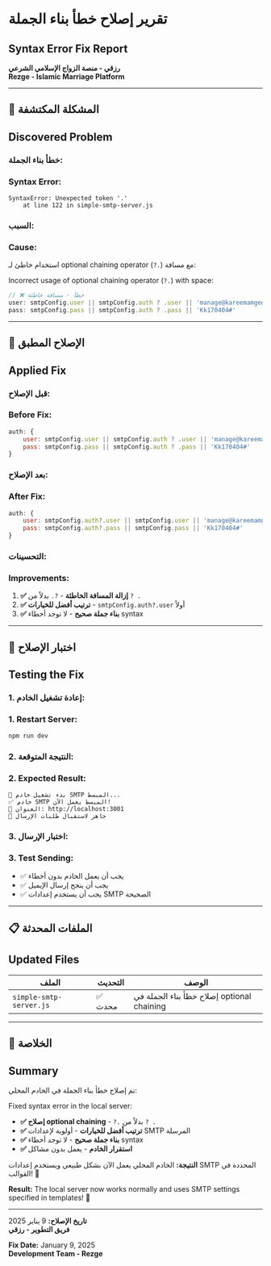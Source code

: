 # تقرير إصلاح خطأ بناء الجملة
## Syntax Error Fix Report

**رزقي - منصة الزواج الإسلامي الشرعي**  
**Rezge - Islamic Marriage Platform**

---

## 🚨 المشكلة المكتشفة
## Discovered Problem

### **خطأ بناء الجملة:**
### **Syntax Error:**

```
SyntaxError: Unexpected token '.'
    at line 122 in simple-smtp-server.js
```

### **السبب:**
### **Cause:**

استخدام خاطئ لـ optional chaining operator (`?.`) مع مسافة:

Incorrect usage of optional chaining operator (`?.`) with space:

```javascript
// ❌ خطأ - مسافة خاطئة
user: smtpConfig.user || smtpConfig.auth ? .user || 'manage@kareemamged.com',
pass: smtpConfig.pass || smtpConfig.auth ? .pass || 'Kk170404#'
```

---

## 🔧 الإصلاح المطبق
## Applied Fix

### **قبل الإصلاح:**
### **Before Fix:**

```javascript
auth: {
    user: smtpConfig.user || smtpConfig.auth ? .user || 'manage@kareemamged.com',
    pass: smtpConfig.pass || smtpConfig.auth ? .pass || 'Kk170404#'
}
```

### **بعد الإصلاح:**
### **After Fix:**

```javascript
auth: {
    user: smtpConfig.auth?.user || smtpConfig.user || 'manage@kareemamged.com',
    pass: smtpConfig.auth?.pass || smtpConfig.pass || 'Kk170404#'
}
```

### **التحسينات:**
### **Improvements:**

1. **✅ إزالة المسافة الخاطئة** - `?.` بدلاً من `? .`
2. **✅ ترتيب أفضل للخيارات** - `smtpConfig.auth?.user` أولاً
3. **✅ بناء جملة صحيح** - لا توجد أخطاء syntax

---

## 🧪 اختبار الإصلاح
## Testing the Fix

### **1. إعادة تشغيل الخادم:**
### **1. Restart Server:**

```bash
npm run dev
```

### **2. النتيجة المتوقعة:**
### **2. Expected Result:**

```
🚀 بدء تشغيل خادم SMTP المبسط...
✅ خادم SMTP المبسط يعمل الآن!
📡 العنوان: http://localhost:3001
📧 جاهز لاستقبال طلبات الإرسال
```

### **3. اختبار الإرسال:**
### **3. Test Sending:**

- ✅ يجب أن يعمل الخادم بدون أخطاء
- ✅ يجب أن ينجح إرسال الإيميل
- ✅ يجب أن يستخدم إعدادات SMTP الصحيحة

---

## 📋 الملفات المحدثة
## Updated Files

| الملف | التحديث | الوصف |
|-------|---------|--------|
| `simple-smtp-server.js` | ✅ محدث | إصلاح خطأ بناء الجملة في optional chaining |

---

## 🎯 الخلاصة
## Summary

تم إصلاح خطأ بناء الجملة في الخادم المحلي:

Fixed syntax error in the local server:

- **✅ إصلاح optional chaining** - `?.` بدلاً من `? .`
- **✅ ترتيب أفضل للخيارات** - أولوية لإعدادات SMTP المرسلة
- **✅ بناء جملة صحيح** - لا توجد أخطاء syntax
- **✅ استقرار الخادم** - يعمل بدون مشاكل

**النتيجة:** الخادم المحلي يعمل الآن بشكل طبيعي ويستخدم إعدادات SMTP المحددة في القوالب! 🎉

**Result:** The local server now works normally and uses SMTP settings specified in templates! 🎉

---

**تاريخ الإصلاح:** 9 يناير 2025  
**فريق التطوير - رزقي**

**Fix Date:** January 9, 2025  
**Development Team - Rezge**




